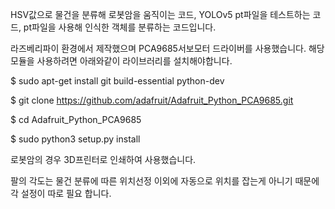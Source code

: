 HSV값으로 물건을 분류해 로봇암을 움직이는 코드, YOLOv5 pt파일을 테스트하는 코드, pt파일을 사용해 인식한 객체를 분류하는 코드입니다.

라즈베리파이 환경에서 제작했으며 PCA9685서보모터 드라이버를 사용했습니다.
해당 모듈을 사용하려면 아래와같이 라이브러리를 설치해야합니다.

$ sudo apt-get install git build-essential python-dev

$ git clone https://github.com/adafruit/Adafruit_Python_PCA9685.git

$ cd Adafruit_Python_PCA9685

$ sudo python3 setup.py install

로봇암의 경우 3D프린터로 인쇄하여 사용했습니다.

팔의 각도는 물건 분류에 따른 위치선정 이외에 자동으로 위치를 잡는게 아니기 때문에 각 설정이 따로 필요 합니다.
